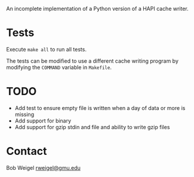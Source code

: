 An incomplete implementation of a Python version of a HAPI cache writer.

# Tests

Execute `make all` to run all tests.

The tests can be modified to use a different cache writing program by modifying the `COMMAND` variable in `Makefile`.

# TODO

* Add test to ensure empty file is written when a day of data or more is missing
* Add support for binary
* Add support for gzip stdin and file and ability to write gzip files

# Contact

Bob Weigel <rweigel@gmu.edu>